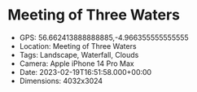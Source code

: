 # Meeting of Three Waters

- GPS: 56.662413888888885,-4.966355555555555
- Location: Meeting of Three Waters
- Tags: Landscape, Waterfall, Clouds
- Camera: Apple iPhone 14 Pro Max
- Date: 2023-02-19T16:51:58.000+00:00
- Dimensions: 4032x3024

